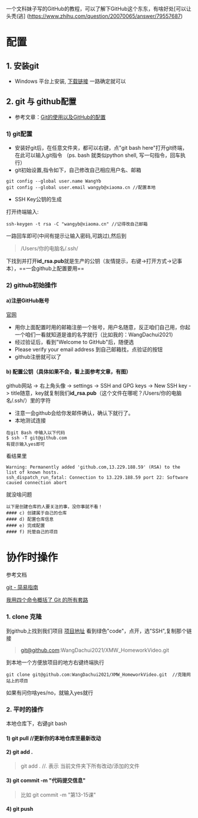 一个文科妹子写的GitHub的教程，可以了解下GitHub这个东东，有啥好处[可以让头秃(逃] (https://www.zhihu.com/question/20070065/answer/79557687)

# 配置
## 1. 安装git
- Windows 平台上安装, [下载链接](https://npm.taobao.org/mirrors/git-for-windows/v2.30.0.windows.1/Git-2.30.0-64-bit.exe)
一路确定就可以
## 2. git 与 github配置
- 参考文章：[Git的使用以及GitHub的配置
](https://www.jianshu.com/p/6ae3697a7c93)
### 1) git配置
- 安装好git后，在任意文件夹，都可以右键，点"git bash here"打开git终端，在此可以输入git指令
（ps. bash 就类似python shell, 写一句指令，回车执行）
- git初始设置,指令如下，自己修改自己相应用户名、邮箱
```
git config --global user.name WangYb
git config --global user.email wangyb@xiaoma.cn //配置本地
```

- SSH Key公钥的生成

打开终端输入:
```
ssh-keygen -t rsa -C "wangyb@xiaoma.cn" //记得改自己邮箱
```
一路回车即可(中间有提示让输入密码,可跳过),然后到
> /Users/你的电脑名/.ssh/

下找到并打开**id_rsa.pub**就是生产的公钥（友情提示，右键->打开方式->记事本），==一会github上配置要用==



### 2) github初始操作

#### a)注册GitHub账号
[官网](https://github.com/)
- 用你上面配置时用的邮箱注册一个账号，用户名随意，反正咱们自己用，你起一个咱们一看就知道是谁的名字就行（比如我的：WangDachui2021）
- 经过验证后，看到"Welcome to GitHub"后，随便选
- Please verify your email address 到自己邮箱找，点验证的按钮
- github注册就可以了

#### b) 配置公钥（具体如果不会，看上面参考文章，有图）
github网站 -> 右上角头像 -> settings -> SSH and GPG keys -> New SSH key -> title随意，key就复制我们**id_rsa.pub**（这个文件在哪呢？/Users/你的电脑名/.ssh/）里的字符
- 注意一会github会给你发邮件确认，确认下就行了。
- 本地测试连接
```
在git Bash 中输入以下代码
$ ssh -T git@github.com
有提示输入yes即可
```
看结果里
```
Warning: Permanently added 'github.com,13.229.188.59' (RSA) to the list of known hosts.
ssh_dispatch_run_fatal: Connection to 13.229.188.59 port 22: Software caused connection abort
```
就没啥问题

```
以下是创建仓库的人要关注的事，没你事就不看！
#### c) 创建属于自己的仓库
#### d) 配置仓库信息
#### e) 完成配置
#### f) 托管自己的项目
```
# 协作时操作
参考文档

[git - 简易指南](https://www.bootcss.com/p/git-guide/)

[我用四个命令概括了 Git 的所有套路](https://labuladong.gitbook.io/algo/di-wu-zhang-ji-shu-wen-zhang-xi-lie/git-chang-yong-ming-ling)

### 1. clone 克隆
到github上找到我们项目
[项目地址](https://github.com/WangDachui2021/XMW_HomeworkVideo)
看到绿色"code"，点开，选"SSH",复制那个链接
>  git@github.com:WangDachui2021/XMW_HomeworkVideo.git

到本地一个方便放项目的地方右键终端执行
```
git clone git@github.com:WangDachui2021/XMW_HomeworkVideo.git  //克隆网站上的项目
```
如果有问你啥yes/no，就输入yes就行

### 2. 平时的操作
本地仓库下，右键git bash
#### 1) git pull //更新你的本地仓库至最新改动
#### 2) git add .
> git add . //. 表示 当前文件夹下所有改动/添加的文件
#### 3) git commit -m "代码提交信息"
> 比如 git commit -m "第13-15课"
#### 4) git push